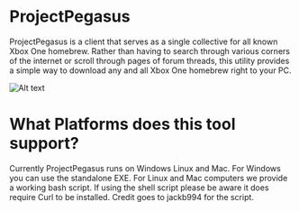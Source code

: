 
# ProjectPegasus
ProjectPegasus is a client that serves as a single collective for
all known Xbox One homebrew. Rather than having to search through various corners
of the internet or scroll through pages of forum threads, this utility provides a
simple way to download any and all Xbox One homebrew right to your PC. 

![Alt text](https://upload.vstanced.com/images/2017/09/19/mOh.png "ProjectPegasus")

# What Platforms does this tool support?
Currently ProjectPegasus runs on Windows Linux and Mac. For Windows you can use the 
standalone EXE. For Linux and Mac computers we provide a working bash script. If 
using the shell script please be aware it does require Curl to be installed.
Credit goes to jackb994 for the script.





